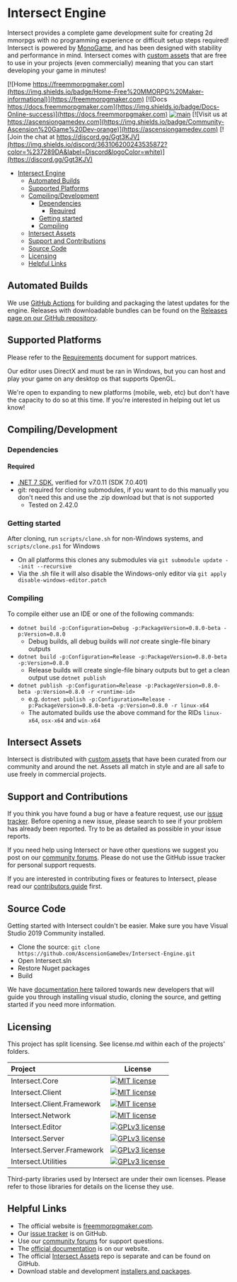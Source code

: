 # Intersect Engine

Intersect provides a complete game development suite for creating 2d mmorpgs with no programming experience or difficult setup steps required! Intersect is powered by [MonoGame](http://monogame.net), and has been designed with stability and performance in mind. Intersect comes with [custom assets](https://github.com/AscensionGameDev/Intersect-Assets) that are free to use in your projects (even commercially) meaning that you can start developing your game in minutes!

[![Home https://freemmorpgmaker.com](https://img.shields.io/badge/Home-Free%20MMORPG%20Maker-informational)](https://freemmorpgmaker.com)
[![Docs https://docs.freemmorpgmaker.com](https://img.shields.io/badge/Docs-Online-success)](https://docs.freemmorpgmaker.com)
[![main](https://github.com/AscensionGameDev/Intersect-Engine/actions/workflows/build.yml/badge.svg)](https://github.com/AscensionGameDev/Intersect-Engine/actions/workflows/build.yml)
[![Visit us at https://ascensiongamedev.com](https://img.shields.io/badge/Community-Ascension%20Game%20Dev-orange)](https://ascensiongamedev.com)
[![Join the chat at https://discord.gg/Ggt3KJV](https://img.shields.io/discord/363106200243535872?color=%237289DA&label=Discord&logoColor=white)](https://discord.gg/Ggt3KJV)

- [Intersect Engine](#intersect-engine)
	- [Automated Builds](#automated-builds)
	- [Supported Platforms](#supported-platforms)
	- [Compiling/Development](#compilingdevelopment)
		- [Dependencies](#dependencies)
			- [Required](#required)
		- [Getting started](#getting-started)
		- [Compiling](#compiling)
	- [Intersect Assets](#intersect-assets)
	- [Support and Contributions](#support-and-contributions)
	- [Source Code](#source-code)
	- [Licensing](#licensing)
	- [Helpful Links](#helpful-links)


## Automated Builds

We use [GitHub Actions](https://github.com/AscensionGameDev/Intersect-Engine/actions) for building and packaging the latest updates for the engine. Releases with downloadable bundles can be found on the [Releases page on our GitHub repository](https://github.com/AscensionGameDev/Intersect-Engine/releases).

## Supported Platforms

Please refer to the [Requirements](./REQUIREMENTS.md) document for support matrices.

Our editor uses DirectX and must be ran in Windows, but you can host and play your game on any desktop os that supports OpenGL.

We're open to expanding to new platforms (mobile, web, etc) but don't have the capacity to do so at this time. If you're interested in helping out let us know!

## Compiling/Development

### Dependencies

#### Required

- [.NET 7 SDK](https://dotnet.microsoft.com/en-us/download/dotnet/7.0), verified for v7.0.11 (SDK 7.0.401)
- git: required for cloning submodules, if you want to do this manually you don't need this and use the .zip download but that is not supported
  - Tested on 2.42.0

### Getting started

After cloning, run `scripts/clone.sh` for non-Windows systems, and `scripts/clone.ps1` for Windows
- On all platforms this clones any submodules via `git submodule update --init --recursive`
- Via the .sh file it will also disable the Windows-only editor via `git apply disable-windows-editor.patch`

### Compiling

To compile either use an IDE or one of the following commands:
- `dotnet build -p:Configuration=Debug -p:PackageVersion=0.8.0-beta -p:Version=0.8.0`
  - Debug builds, all debug builds will _not_ create single-file binary outputs
- `dotnet build -p:Configuration=Release -p:PackageVersion=0.8.0-beta -p:Version=0.8.0`
	- Release builds will create single-file binary outputs but to get a clean output use `dotnet publish`
- `dotnet publish -p:Configuration=Release -p:PackageVersion=0.8.0-beta -p:Version=0.8.0 -r <runtime-id>`
	- e.g. `dotnet publish -p:Configuration=Release -p:PackageVersion=0.8.0-beta -p:Version=0.8.0 -r linux-x64`
	- The automated builds use the above command for the RIDs `linux-x64`, `osx-x64` and `win-x64`

## Intersect Assets

Intersect is distributed with [custom assets](https://github.com/AscensionGameDev/Intersect-Assets) that have been curated from our community and around the net. Assets all match in style and are all safe to use freely in commercial projects.


## Support and Contributions

If you think you have found a bug or have a feature request, use our [issue tracker](https://github.com/AscensionGameDev/Intersect-Engine/issues). Before opening a new issue, please search to see if your problem has already been reported.  Try to be as detailed as possible in your issue reports.

If you need help using Intersect or have other questions we suggest you post on our [community forums](https://ascensiongamedev.com).  Please do not use the GitHub issue tracker for personal support requests.

If you are interested in contributing fixes or features to Intersect, please read our [contributors guide](CONTRIBUTING.md) first.


## Source Code

Getting started with Intersect couldn't be easier. Make sure you have Visual Studio 2019 Community installed.

 * Clone the source: `git clone https://github.com/AscensionGameDev/Intersect-Engine.git`
 * Open Intersect.sln
 * Restore Nuget packages
 * Build

We have [documentation here](https://docs.freemmorpgmaker.com/developer/start/vs.html) tailored towards new developers that will guide you through installing visual studio, cloning the source, and getting started if you need more information.


## Licensing

This project has split licensing. See license.md within each of the projects' folders.

| Project                    | License                                                                                                                                      |
| :------------------------- | -------------------------------------------------------------------------------------------------------------------------------------------- |
| Intersect.Core             | [![MIT license](https://img.shields.io/badge/License-MIT-blue.svg)](https://tldrlegal.com/license/mit-license)                               |
| Intersect.Client           | [![MIT license](https://img.shields.io/badge/License-MIT-blue.svg)](https://tldrlegal.com/license/mit-license)                               |
| Intersect.Client.Framework | [![MIT license](https://img.shields.io/badge/License-MIT-blue.svg)](https://tldrlegal.com/license/mit-license)                               |
| Intersect.Network          | [![MIT license](https://img.shields.io/badge/License-MIT-blue.svg)](https://tldrlegal.com/license/mit-license)                               |
| Intersect.Editor           | [![GPLv3 license](https://img.shields.io/badge/License-GPLv3-blue.svg)](https://tldrlegal.com/license/gnu-general-public-license-v3-(gpl-3)) |
| Intersect.Server           | [![GPLv3 license](https://img.shields.io/badge/License-GPLv3-blue.svg)](https://tldrlegal.com/license/gnu-general-public-license-v3-(gpl-3)) |
| Intersect.Server.Framework | [![GPLv3 license](https://img.shields.io/badge/License-GPLv3-blue.svg)](https://tldrlegal.com/license/gnu-general-public-license-v3-(gpl-3)) |
| Intersect.Utilities        | [![GPLv3 license](https://img.shields.io/badge/License-GPLv3-blue.svg)](https://tldrlegal.com/license/gnu-general-public-license-v3-(gpl-3)) |

Third-party libraries used by Intersect are under their own licenses.  Please refer to those libraries for details on the license they use.


## Helpful Links

 * The official website is [freemmorpgmaker.com](https://freemmorpgmaker.com).
 * Our [issue tracker](https://github.com/AscensionGameDev/Intersect-Engine/issues) is on GitHub.
 * Use our [community forums](https://ascensiongamedev.com/) for support questions.
 * The [official documentation](https://docs.freemmorpgmaker.com) is on our website.
 * The official [Intersect Assets](https://github.com/AscensionGameDev/Intersect-Assets) repo is separate and can be found on GitHub.
 * Download stable and development [installers and packages](https://freemmorpgmaker.com/download).
